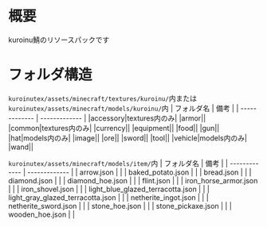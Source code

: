# 概要
kuroinu鯖のリソースパックです

# フォルダ構造
`kuroinutex/assets/minecraft/textures/kuroinu/`内または
`kuroinutex/assets/minecraft/models/kuroinu/`内
| フォルダ名  | 備考 |
| ------------- | ------------- |
|accessory|textures内のみ|
|armor||
|common|textures内のみ|
|currency||
|equipment||
|food||
|gun||
|hat|models内のみ|
|image||
|ore||
|sword||
|tool||
|vehicle|models内のみ|
|wand||

`kuroinutex/assets/minecraft/models/item/`内
| フォルダ名  | 備考 |
| ------------- | ------------- |
|	arrow.json	|	|
|	baked_potato.json	|	|
|	bread.json	|	|
|	diamond.json	|	|
|	diamond_hoe.json	|	|
|	flint.json	|	|
|	iron_horse_armor.json	|	|
|	iron_shovel.json	|	|
|	light_blue_glazed_terracotta.json	|	|
|	light_gray_glazed_terracotta.json	|	|
|	netherite_ingot.json	|	|
|	netherite_sword.json	|	|
|	stone_hoe.json	|	|
|	stone_pickaxe.json	|	|
|	wooden_hoe.json	|	|
